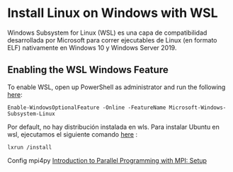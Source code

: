 # Install Linux on Windows with WSL

 Windows Subsystem for Linux (WSL) es una capa de compatibilidad desarrollada por Microsoft para correr ejecutables de Linux (en formato ELF) nativamente en Windows 10 y Windows Server 2019.
 
 
## Enabling the WSL Windows Feature

To enable WSL, open up PowerShell as administrator and run the following  [here](https://adamtheautomator.com/windows-subsystem-for-linux/):

```
Enable-WindowsOptionalFeature -Online -FeatureName Microsoft-Windows-Subsystem-Linux 
```

Por default, no hay distribución instalada en wls. Para instalar Ubuntu en wsl, ejecutamos el siguiente comando [here](https://stackoverflow.com/questions/44829878/trying-to-use-bash-on-windows-and-got-no-installed-distributions-message) :

```
lxrun /install
```


Config mpi4py [Introduction to Parallel Programming with MPI: Setup](https://pdc-support.github.io/introduction-to-mpi/setup.html)